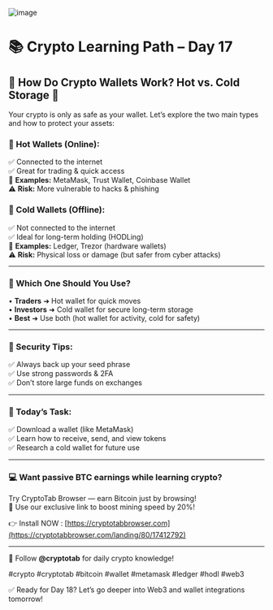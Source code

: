 ![image](https://github.com/user-attachments/assets/04623f60-2e61-4f12-abb1-cc137707984e)

# 📚 Crypto Learning Path – Day 17
## 📍 How Do Crypto Wallets Work? Hot vs. Cold Storage 🔐

Your crypto is only as safe as your wallet. Let’s explore the two main types and how to protect your assets:

### 🔹 Hot Wallets (Online):
✅ Connected to the internet  
✅ Great for trading & quick access  
🔸 **Examples:** MetaMask, Trust Wallet, Coinbase Wallet  
⚠️ **Risk:** More vulnerable to hacks & phishing

### 🔹 Cold Wallets (Offline):
✅ Not connected to the internet  
✅ Ideal for long-term holding (HODLing)  
🔸 **Examples:** Ledger, Trezor (hardware wallets)  
⚠️ **Risk:** Physical loss or damage (but safer from cyber attacks)

---

### 🧠 Which One Should You Use?
• **Traders** ➜ Hot wallet for quick moves  
• **Investors** ➜ Cold wallet for secure long-term storage  
• **Best** ➜ Use both (hot wallet for activity, cold for safety)

---

### 🔐 Security Tips:
✅ Always back up your seed phrase  
✅ Use strong passwords & 2FA  
✅ Don’t store large funds on exchanges

---

### 🧪 Today’s Task:
✅ Download a wallet (like MetaMask)  
✅ Learn how to receive, send, and view tokens  
✅ Research a cold wallet for future use

---

### 💻 Want passive BTC earnings while learning crypto?
Try CryptoTab Browser — earn Bitcoin just by browsing!  
🎁 Use our exclusive link to boost mining speed by 20%!

👉 Install NOW : [https://cryptotabbrowser.com](https://cryptotabbrowser.com/landing/80/17412792)

---

🔵 Follow **@cryptotab** for daily crypto knowledge!

#crypto  #cryptotab  #bitcoin  #wallet  #metamask  #ledger  #hodl  #web3

✅ Ready for Day 18? Let’s go deeper into Web3 and wallet integrations tomorrow!
